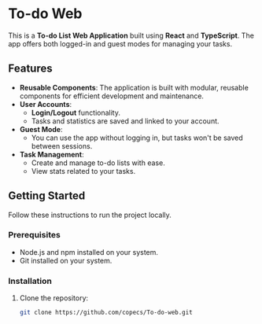 # To-do Web

This is a **To-do List Web Application** built using **React** and **TypeScript**. The app offers both logged-in and guest modes for managing your tasks.

## Features

- **Reusable Components**: The application is built with modular, reusable components for efficient development and maintenance.
- **User Accounts**:
  - **Login/Logout** functionality.
  - Tasks and statistics are saved and linked to your account.
- **Guest Mode**:
  - You can use the app without logging in, but tasks won't be saved between sessions.
- **Task Management**:
  - Create and manage to-do lists with ease.
  - View stats related to your tasks.

## Getting Started

Follow these instructions to run the project locally.

### Prerequisites

- Node.js and npm installed on your system.
- Git installed on your system.

### Installation

1. Clone the repository:

   ```bash
   git clone https://github.com/copecs/To-do-web.git
